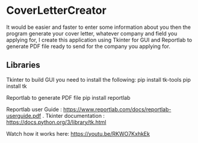 # CoverLetterCreator

It would be easier and faster to enter some information about you then the program generate your cover letter, whatever company and field you applying for, I create this application using Tkinter for GUI and Reportlab to generate PDF file ready to send for the company you applying for.

## Libraries
Tkinter to build GUI you need to install the following:
pip install tk-tools
pip install tk

Reportlab to generate PDF file 
pip install reportlab


Reportlab user Guide : https://www.reportlab.com/docs/reportlab-userguide.pdf                        .
Tkinter documentation : https://docs.python.org/3/library/tk.html


Watch how it works here:
https://youtu.be/RKWO7KxhkEk
